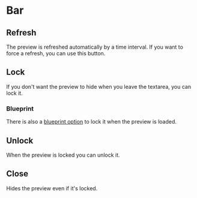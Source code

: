 # Bar

## Refresh

The preview is refreshed automatically by a time interval. If you want to force a refresh, you can use this button.

## Lock

If you don't want the preview to hide when you leave the textarea, you can lock it.

### Blueprint

There is also a [blueprint option](docs/BLUEPRINT.md) to lock it when the preview is loaded.

## Unlock

When the preview is locked you can unlock it.

## Close

Hides the preview even if it's locked.